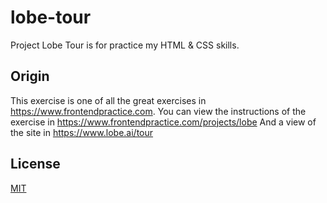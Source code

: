 # lobe-tour
Project Lobe Tour is for practice my HTML & CSS skills.

## Origin

This exercise is one of all the great exercises in https://www.frontendpractice.com.
You can view the instructions of the exercise in https://www.frontendpractice.com/projects/lobe
And a view of the site in https://www.lobe.ai/tour


## License
[MIT](https://choosealicense.com/licenses/mit/)
